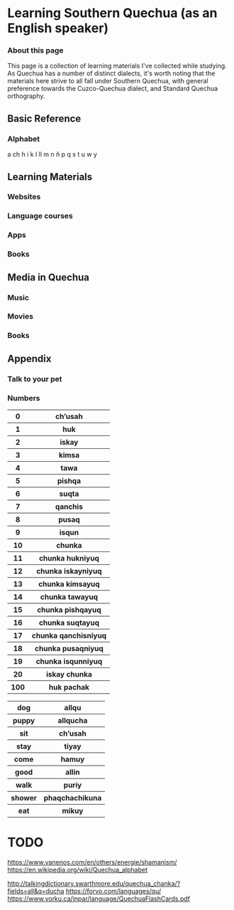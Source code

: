 # Learning Southern Quechua (as an English speaker)

### About this page

This page is a collection of learning materials I've collected while studying. As Quechua has a number of distinct dialects, it's worth noting that the materials here strive to all fall under Southern Quechua, with general preference towards the Cuzco-Quechua dialect, and Standard Quechua orthography.

## Basic Reference

### Alphabet

a  ch  h  i  k  l  ll  m  n  ñ  p  q  s  t  u  w  y



## Learning Materials



### Websites



### Language courses



### Apps



### Books



## Media in Quechua



### Music



### Movies



### Books


## Appendix

### Talk to your pet

### Numbers
<table>
    <tr>
        <th>0</th>
        <th>ch’usah</th>
    </tr>
    <tr>
        <th>1</th>
        <th>huk</th>
    </tr>
    <tr>
        <th>2</th>
        <th>iskay</th>
    </tr>
    <tr>
        <th>3</th>
        <th>kimsa</th>
    </tr>
    <tr>
        <th>4</th>
        <th>tawa</th>
    </tr>
    <tr>
        <th>5</th>
        <th>pishqa</th>
    </tr>
    <tr>
        <th>6</th>
        <th>suqta</th>
    </tr>
    <tr>
        <th>7</th>
        <th>qanchis</th>
    </tr>
    <tr>
        <th>8</th>
        <th>pusaq</th>
    </tr>
    <tr>
        <th>9</th>
        <th>isqun</th>
    </tr>
    <tr>
        <th>10</th>
        <th>chunka</th>
    </tr> 
    <tr>
        <th>11</th>
        <th>chunka hukniyuq</th>
    </tr> 
    <tr>
        <th>12</th>
        <th>chunka iskayniyuq</th>
    </tr> 
    <tr>
        <th>13</th>
        <th>chunka kimsayuq</th>
    </tr> 
    <tr>
        <th>14</th>
        <th>chunka tawayuq</th>
    </tr> 
    <tr>
        <th>15</th>
        <th>chunka pishqayuq</th>
    </tr> 
    <tr>
        <th>16</th>
        <th>chunka suqtayuq</th>
    </tr> 
    <tr>
        <th>17</th>
        <th>chunka qanchisniyuq</th>
    </tr> 
    <tr>
        <th>18</th>
        <th>chunka pusaqniyuq</th>
    </tr> 
    <tr>
        <th>19</th>
        <th>chunka isqunniyuq</th>
    </tr> 
    <tr>
        <th>20</th>
        <th>iskay chunka</th>
    </tr> 
    <tr>
        <th>100</th>
        <th>huk pachak</th>
    </tr> 
</table>

<table>
    <tr>
        <th>dog</th>
        <th>allqu</th>
    </tr>
    <tr>
        <th>puppy</th>
        <th>allqucha</th>
    </tr>
    <tr>
        <th>sit</th>
        <th>ch’usah</th>
    </tr>
    <tr>
        <th>stay</th>
        <th>tiyay</th>
    </tr>
    <tr>
        <th>come</th>
        <th>hamuy</th>
    </tr>
    <tr>
        <th>good</th>
        <th>allin</th>
    </tr>
    <tr>
        <th>walk</th>
        <th>puriy</th>
    </tr>
    <tr>
        <th>shower</th>
        <th>phaqchachikuna</th>
    </tr>
    <tr>
        <th>eat</th>
        <th>mikuy</th>
    </tr>
</table>

# TODO

https://www.vanenos.com/en/others/energie/shamanism/
https://en.wikipedia.org/wiki/Quechua_alphabet

http://talkingdictionary.swarthmore.edu/quechua_chanka/?fields=all&q=ducha
https://forvo.com/languages/qu/
https://www.yorku.ca/inpar/language/QuechuaFlashCards.pdf






